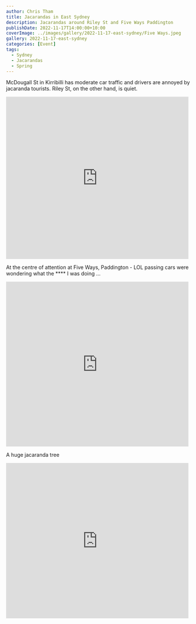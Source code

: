 ```yaml
---
author: Chris Tham
title: Jacarandas in East Sydney
description: Jacarandas around Riley St and Five Ways Paddington
publishDate: 2022-11-17T14:00:00+10:00
coverImage: ../images/gallery/2022-11-17-east-sydney/Five Ways.jpeg
gallery: 2022-11-17-east-sydney
categories: [Event]
tags:
  - Sydney
  - Jacarandas
  - Spring
---
```


McDougall St in Kirribilli has moderate car traffic and drivers are annoyed by jacaranda tourists. Riley St, on the other hand, is quiet.

<iframe src="https://www.facebook.com/plugins/post.php?href=https%3A%2F%2Fwww.facebook.com%2Fchris1.tham%2Fposts%2Fpfbid0nWWBUupNXi6ktcQYDRxqKoBTfpH8Tk2FuRiAEL2Z62FKSwx5ZEs3oS1WL56zp6Lgl&show_text=true&width=500" width="500" height="444" style="border:none;overflow:hidden" scrolling="no" frameborder="0" allowfullscreen="true" allow="autoplay; clipboard-write; encrypted-media; picture-in-picture; web-share"></iframe>

At the centre of attention at Five Ways, Paddington - LOL passing cars were wondering what the \*\*\*\* I was doing ...

<iframe src="https://www.facebook.com/plugins/post.php?href=https%3A%2F%2Fwww.facebook.com%2Fchris1.tham%2Fposts%2Fpfbid02edttWLNVazGJBz5iHZ8W4CfZXaLJEgC52fu7m8n6StVbidcdh8V2ho5yNJuAbSu2l&show_text=true&width=500" width="500" height="451" style="border:none;overflow:hidden" scrolling="no" frameborder="0" allowfullscreen="true" allow="autoplay; clipboard-write; encrypted-media; picture-in-picture; web-share"></iframe>

A huge jacaranda tree

<iframe src="https://www.facebook.com/plugins/post.php?href=https%3A%2F%2Fwww.facebook.com%2Fchris1.tham%2Fposts%2Fpfbid021Yg7TREzQHudQT55ZqYZLZRi9dPDULXEczEwP9BXrYw1fx1S4PzM2bZCtpUTJCc6l&show_text=true&width=500" width="500" height="425" style="border:none;overflow:hidden" scrolling="no" frameborder="0" allowfullscreen="true" allow="autoplay; clipboard-write; encrypted-media; picture-in-picture; web-share"></iframe>
